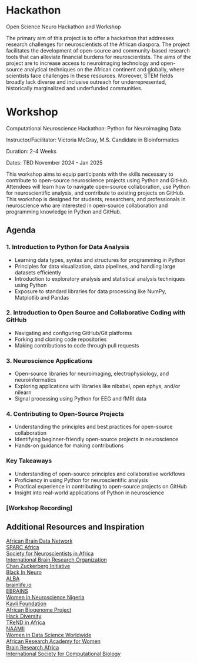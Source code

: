 # Hackathon
Open Science Neuro Hackathon and Workshop

The primary aim of this project is to offer a hackathon that addresses research challenges for neuroscientists of the African diaspora. The project facilitates the development of open-source and community-based research tools that can alleviate financial burdens for neuroscientists. The aims of the project are to increase access to neuroimaging technology and open-source analytical techniques on the African continent and globally, where scientists face challenges in these resources. Moreover, STEM fields broadly lack diverse and inclusive outreach for underrepresented, historically marginalized and underfunded communities.

# Workshop

Computational Neuroscience Hackathon: Python for Neuroimaging Data

Instructor/Facilitator: Victoria McCray, M.S. Candidate in Bioinformatics

Duration: 2-4 Weeks

Dates: TBD November 2024 - Jan 2025



This workshop aims to equip participants with the skills necessary to contribute to open-source neuroscience projects using Python and GitHub. Attendees will learn how to navigate open-source collaboration, use Python for neuroscientific analysis, and contribute to existing projects on GitHub. This workshop is designed for students, researchers, and professionals in neuroscience who are interested in open-source collaboration and programming knowledge in Python and GitHub. 

## Agenda

### 1. Introduction to Python for Data Analysis
- Learning data types, syntax and structures for programming in Python
- Principles for data visualization, data pipelines, and handling large datasets efficiently
- Introduction to exploratory analysis and statistical analysis techniques using Python
- Exposure to standard libraries for data processing like NumPy, Matplotlib and Pandas

### 2. Introduction to Open Source and Collaborative Coding with GitHub
- Navigating and configuring GitHub/Git platforms
- Forking and cloning code repositories
- Making contributions to code through pull requests

### 3. Neuroscience Applications
- Open-source libraries for neuroimaging, electrophysiology, and neuroinformatics
- Exploring applications with libraries like nibabel, open ephys, and/or nilearn
- Signal processing using Python for EEG and fMRI data

### 4. Contributing to Open-Source Projects
- Understanding the principles and best practices for open-source collaboration
- Identifying beginner-friendly open-source projects in neuroscience
- Hands-on guidance for making contributions

### Key Takeaways
- Understanding of open-source principles and collaborative workflows
- Proficiency in using Python for neuroscientific analysis
- Practical experience in contributing to open-source projects on GitHub
- Insight into real-world applications of Python in neuroscience

### [Workshop Recording]

## Additional Resources and Inspiration

[African Brain Data Network](https://africanbraindatanetwork.com/)
<br>[SPARC Africa](https://sparcopen.org/people/sparc-africa/)
<br>[Society for Neuroscientists in Africa](https://sonafrica.org/)
<br>[International Brain Research Organization](https://ibro.org/)
<br>[Chan Zuckerberg Initiative](https://chanzuckerberg.com/eoss/)
<br>[Black In Neuro](https://blackinneuro.com/)
<br>[ALBA](https://www.alba.network/)
<br>[brainlife.io](https://brainlife.io/about/)
<br>[EBRAINS](https://www.ebrains.eu/)
<br>[Women in Neuroscience Nigeria](https://www.winng.org.ng/)
<br>[Kavli Foundation](https://www.kavlifoundation.org/)
<br>[African Biogenome Project](https://africanbiogenome.org/)
<br>[Hack Diversity](https://www.hackdiversity.com/)
<br>[TReND in Africa](https://trendinafrica.org/)
<br>[NAAMII](https://www.naamii.org.np/)
<br>[Women in Data Science Worldwide](https://www.widsworldwide.org/)
<br>[African Research Academy for Women](https://www.africanwomenresearchers.org/)
<br>[Brain Research Africa](https://brainafrica.org/)
<br>[International Society for Computational Biology](https://www.iscb.org/)
